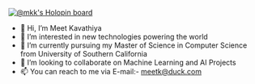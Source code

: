 [![@mkk's Holopin board](https://holopin.me/mkk)](https://holopin.io/@mkk)

- 👋 Hi, I’m Meet Kavathiya
- 👀 I’m interested in new technologies powering the world
- 🌱 I’m currently pursuing my Master of Science in Computer Science from University of Southern California 
- 💞️ I’m looking to collaborate on Machine Learning and AI Projects
- 📫 You can reach to me via E-mail:- meetk@duck.com
  




<!---
mk-8/mk-8 is a ✨ special ✨ repository because its `README.md` (this file) appears on your GitHub profile.
You can click the Preview link to take a look at your changes.
--->

